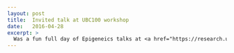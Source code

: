 ```yaml
---
layout: post
title:  Invited talk at UBC100 workshop
date:   2016-04-28
excerpt: >
  Was a fun full day of Epigeneics talks at <a href="https://research.ubc.ca/workshop/bridging-genes-environment">UBC100 Epigenetics</a> workshop. Sara gave a talk on "Combining Data to Disentangle Meaningful Genomics Correlates of Complex Disease".
---
```

